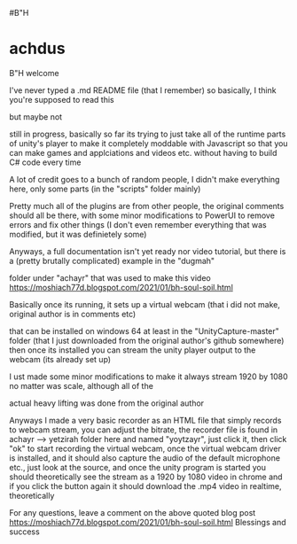 #B"H
# achdus
B"H
welcome

I've never typed a .md README file (that I remember) so basically, I think you're supposed to read this

but maybe not

still in progress, basically so far its trying to just take all of the runtime parts of unity's player to make it completely moddable with Javascript so that you can make games and applciations and videos etc. without having to build C# code every time

A lot of credit goes to a bunch of random people, I didn't make everything here, only some parts (in the "scripts" folder mainly)

Pretty much all of the plugins are from other people, the original comments should all be there, with some minor modifications 
to PowerUI to remove errors and fix other things (I don't even remember everything that was modified, but it was definietely some)

Anyways, a full documentation isn't yet ready nor video tutorial, but there is a (pretty brutally complicated) example in the "dugmah"

folder under "achayr" that was used to make this video https://moshiach77d.blogspot.com/2021/01/bh-soul-soil.html

Basically once its running, it sets up a virtual webcam (that i did not make, original author is in comments etc)

that can be installed on windows 64 at least in the "UnityCapture-master" folder (that I just downloaded from the original
author's github somewhere) then once its installed you can stream the unity player output to the webcam (its already set up)

I ust made some minor modifications to make it always stream 1920 by 1080 no matter was scale, although all of the

actual heavy lifting was done from the original author

Anyways I made a very basic recorder as an HTML file that simply records to webcam stream, you can adjust the bitrate, the
recorder file is found in achayr --> yetzirah folder here and named "yoytzayr", just click it, then click "ok" to start 
recording the virtual webcam, once the virtual webcam driver is installed, and it should also capture the audio of the
default microphone etc., just look at the source, and once the unity program is started you should theoretically see the 
stream as a 1920 by 1080 video in chrome and if you click the button again it should download the .mp4 video in realtime,
theoretically

For any questions, leave a comment on the above quoted blog post https://moshiach77d.blogspot.com/2021/01/bh-soul-soil.html
Blessings and success
